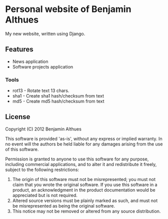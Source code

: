# Personal website of Benjamin Althues

My new website, written using Django.

## Features

* News application
* Software projects application

### Tools

* rot13 - Rotate text 13 chars.
* sha1 - Create sha1 hash/checksum from text
* md5 - Create md5 hash/checksum from text

## License

Copyright (C) 2012 Benjamin Althues

This software is provided 'as-is', without any express or implied
warranty.  In no event will the authors be held liable for any damages
arising from the use of this software.

Permission is granted to anyone to use this software for any purpose,
including commercial applications, and to alter it and redistribute it
freely, subject to the following restrictions:

1. The origin of this software must not be misrepresented; you must not
   claim that you wrote the original software. If you use this software
   in a product, an acknowledgment in the product documentation would be
   appreciated but is not required.
2. Altered source versions must be plainly marked as such, and must not be
   misrepresented as being the original software.
3. This notice may not be removed or altered from any source distribution.
